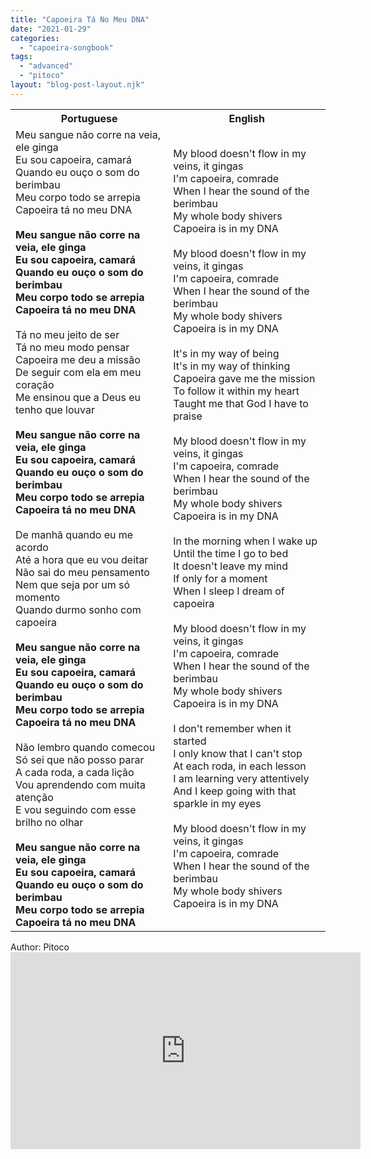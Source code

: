```yaml
---
title: "Capoeira Tá No Meu DNA"
date: "2021-01-29"
categories: 
  - "capoeira-songbook"
tags: 
  - "advanced"
  - "pitoco"
layout: "blog-post-layout.njk"
---
```


<table class="capoeira-table">
    <tr class="header-row">
        <th>Portuguese</th>
        <th>English</th>
    </tr>
    <tr>
        <td>Meu sangue não corre na veia, ele ginga<br>Eu sou capoeira, camará<br>Quando eu ouço o som do berimbau<br>Meu corpo todo se arrepia<br>Capoeira tá no meu DNA<br><br><strong>Meu sangue não corre na veia, ele ginga<br>Eu sou capoeira, camará<br>Quando eu ouço o som do berimbau<br>Meu corpo todo se arrepia<br>Capoeira tá no meu DNA</strong><br><br>Tá no meu jeito de ser<br>Tá no meu modo pensar<br>Capoeira me deu a missão<br>De seguir com ela em meu coração<br>Me ensinou que a Deus eu tenho que louvar<br><br><strong>Meu sangue não corre na veia, ele ginga<br>Eu sou capoeira, camará<br>Quando eu ouço o som do berimbau<br>Meu corpo todo se arrepia<br>Capoeira tá no meu DNA</strong><br><br>De manhã quando eu me acordo<br>Até a hora que eu vou deitar<br>Não sai do meu pensamento<br>Nem que seja por um só momento<br>Quando durmo sonho com capoeira<br><br><strong>Meu sangue não corre na veia, ele ginga<br>Eu sou capoeira, camará<br>Quando eu ouço o som do berimbau<br>Meu corpo todo se arrepia<br>Capoeira tá no meu DNA</strong><br><br>Não lembro quando comecou<br>Só sei que não posso parar<br>A cada roda, a cada lição<br>Vou aprendendo com muita atenção<br>E vou seguindo com esse brilho no olhar<br><br><strong>Meu sangue não corre na veia, ele ginga<br>Eu sou capoeira, camará<br>Quando eu ouço o som do berimbau<br>Meu corpo todo se arrepia<br>Capoeira tá no meu DNA</strong></td>
        <td>My blood doesn't flow in my veins, it gingas<br>I'm capoeira, comrade<br>When I hear the sound of the berimbau<br>My whole body shivers<br>Capoeira is in my DNA<br><br>My blood doesn't flow in my veins, it gingas<br>I'm capoeira, comrade<br>When I hear the sound of the berimbau<br>My whole body shivers<br>Capoeira is in my DNA<br><br>It's in my way of being<br>It's in my way of thinking<br>Capoeira gave me the mission<br>To follow it within my heart<br>Taught me that God I have to praise<br><br>My blood doesn't flow in my veins, it gingas<br>I'm capoeira, comrade<br>When I hear the sound of the berimbau<br>My whole body shivers<br>Capoeira is in my DNA<br><br>In the morning when I wake up<br>Until the time I go to bed<br>It doesn't leave my mind<br>If only for a moment<br>When I sleep I dream of capoeira<br><br>My blood doesn't flow in my veins, it gingas<br>I'm capoeira, comrade<br>When I hear the sound of the berimbau<br>My whole body shivers<br>Capoeira is in my DNA<br><br>I don't remember when it started<br>I only know that I can't stop<br>At each roda, in each lesson<br>I am learning very attentively<br>And I keep going with that sparkle in my eyes<br><br>My blood doesn't flow in my veins, it gingas<br>I'm capoeira, comrade<br>When I hear the sound of the berimbau<br>My whole body shivers<br>Capoeira is in my DNA</td>
    </tr>
</table>

<figcaption>
Author: Pitoco
</figcaption>

<iframe width="560" height="315" src="https://www.youtube.com/embed/TuYlkVw5Et4" title="YouTube video player" frameborder="0" allow="accelerometer; autoplay; clipboard-write; encrypted-media; gyroscope; picture-in-picture" allowfullscreen></iframe>